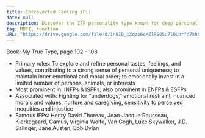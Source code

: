 ```yaml
---
title: Introverted Feeling (Fi)
date: null
description: Discover the IFP personality type known for deep personal values, emotional sensitivity, and caring nature, common in INFPs and ISFPs who champion justice and individuality.
tag: MBTI, function
URL: "https://drive.google.com/file/d/1n8ID_iXqzs6cMZlRS0Su7lQUhrfd7khh/view?usp=sharing"
---
```


Book: My True Type, page 102 - 108

- Primary roles: To explore and refine personal tastes, feelings, and values, contributing to a strong sense of personal uniqueness; to maintain inner emotional and moral order; to emotionally invest in a limited number of persons, animals, or interests
- Most prominent in: INFPs & ISFPs; also prominent in ENFPs & ESFPs
- Associated with: Fighting for “underdogs,” emotional restraint, nuanced morals and values, nurture and caregiving, sensitivity to perceived inequities and injustice
- Famous IFPs: Henry David Thoreau, Jean-Jacque Rousseau, Kierkegaard, Camus, Virginia Wolfe, Van Gogh, Luke Skywalker, J.D. Salinger, Jane Austen, Bob Dylan
